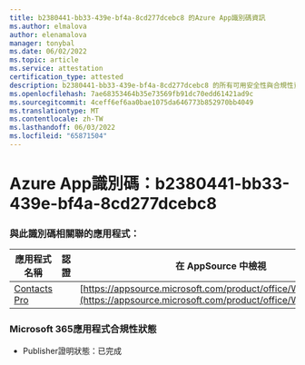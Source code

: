 ```yaml
---
title: b2380441-bb33-439e-bf4a-8cd277dcebc8 的Azure App識別碼資訊
ms.author: elmalova
author: elenamalova
manager: tonybal
ms.date: 06/02/2022
ms.topic: article
ms.service: attestation
certification_type: attested
description: b2380441-bb33-439e-bf4a-8cd277dcebc8 的所有可用安全性與合規性資訊。
ms.openlocfilehash: 7ae68353464b35e73569fb91dc70edd61421ad9c
ms.sourcegitcommit: 4ceff6ef6aa0bae1075da646773b852970bb4049
ms.translationtype: MT
ms.contentlocale: zh-TW
ms.lasthandoff: 06/03/2022
ms.locfileid: "65871504"
---
```

# <a name="azure-app-id-b2380441-bb33-439e-bf4a-8cd277dcebc8"></a>Azure App識別碼：b2380441-bb33-439e-bf4a-8cd277dcebc8


### <a name="apps-associated-with-this-id"></a>與此識別碼相關聯的應用程式：
| **應用程式名稱** | **認證** | **在 AppSource 中檢視** |
|--------------|---------------|-----------------------|
| [Contacts Pro](../forward/WA200002804.md) |  | [https://appsource.microsoft.com/product/office/WA200002804](https://appsource.microsoft.com/product/office/WA200002804) |

### <a name="microsoft-365-app-compliance-status"></a>Microsoft 365應用程式合規性狀態
- Publisher證明狀態：已完成
